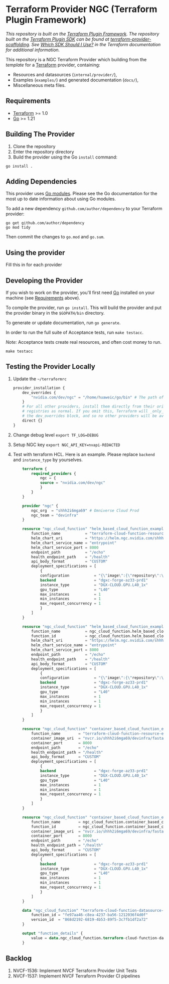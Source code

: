 # Terraform Provider NGC (Terraform Plugin Framework)

_This repository is built on the [Terraform Plugin Framework](https://github.com/hashicorp/terraform-plugin-framework). The repository built on the [Terraform Plugin SDK](https://github.com/hashicorp/terraform-plugin-sdk) can be found at [terraform-provider-scaffolding](https://github.com/hashicorp/terraform-provider-scaffolding). See [Which SDK Should I Use?](https://developer.hashicorp.com/terraform/plugin/framework-benefits) in the Terraform documentation for additional information._

This repository is a NGC Terraform Provider which building from the *template* for a [Terraform](https://www.terraform.io) provider, containing:

- Resources and datasources (`internal/provider/`),
- Examples (`examples/`) and generated documentation (`docs/`),
- Miscellaneous meta files.

## Requirements

- [Terraform](https://developer.hashicorp.com/terraform/downloads) >= 1.0
- [Go](https://golang.org/doc/install) >= 1.21

## Building The Provider

1. Clone the repository
1. Enter the repository directory
1. Build the provider using the Go `install` command:

```shell
go install .
```

## Adding Dependencies

This provider uses [Go modules](https://github.com/golang/go/wiki/Modules).
Please see the Go documentation for the most up to date information about using Go modules.

To add a new dependency `github.com/author/dependency` to your Terraform provider:

```shell
go get github.com/author/dependency
go mod tidy
```

Then commit the changes to `go.mod` and `go.sum`.

## Using the provider

Fill this in for each provider

## Developing the Provider

If you wish to work on the provider, you'll first need [Go](http://www.golang.org) installed on your machine (see [Requirements](#requirements) above).

To compile the provider, run `go install`. This will build the provider and put the provider binary in the `$GOPATH/bin` directory.

To generate or update documentation, run `go generate`.

In order to run the full suite of Acceptance tests, run `make testacc`.

*Note:* Acceptance tests create real resources, and often cost money to run.

```shell
make testacc
```

## Testing the Provider Locally

1. Update the `~/terraformrc`

    ```terraform
    provider_installation {
        dev_overrides {
            "nvidia.com/dev/ngc" = "/home/huaweic/go/bin" # The path of go bin.
        }
        # For all other providers, install them directly from their origin provider
        # registries as normal. If you omit this, Terraform will _only_ use
        # the dev_overrides block, and so no other providers will be available.
        direct {}
    }
    ```

2. Change debug level `export TF_LOG=DEBUG`
3. Setup NGC key `export NGC_API_KEY=nvapi-REDACTED`
4. Test with terraform HCL. Here is an example. Please replace `backend` and `instance_type` by yourselves.

    ```terraform
        terraform {
            required_providers {
                ngc = {
                source = "nvidia.com/dev/ngc"
                }
            }
        }

        provider "ngc" {
            ngc_org  = "shhh2i6mga69" # Omniverse Cloud Prod
            ngc_team = "devinfra"
        }

        resource "ngc_cloud_function" "helm_based_cloud_function_example" {
            function_name           = "terraform-cloud-function-resource-example-helm"
            helm_chart_uri          = "https://helm.ngc.nvidia.com/shhh2i6mga69/devinfra/charts/inference-test-0.1.tgz"
            helm_chart_service_name = "entrypoint"
            helm_chart_service_port = 8000
            endpoint_path           = "/echo"
            health_endpoint_path    = "/health"
            api_body_format         = "CUSTOM"
            deployment_specifications = [
                {
                configuration           = "{\"image\":{\"repository\":\"nvcr.io/shhh2i6mga69/devinfra/fastapi_echo_sample\",\"tag\":\"latest\"}}",
                backend                 = "dgxc-forge-az33-prd1"
                instance_type           = "DGX-CLOUD.GPU.L40_1x"
                gpu_type                = "L40"
                max_instances           = 1
                min_instances           = 1
                max_request_concurrency = 1
                }
            ]
        }

        resource "ngc_cloud_function" "helm_based_cloud_function_example_version" {
            function_name           = ngc_cloud_function.helm_based_cloud_function_example.function_name
            function_id             = ngc_cloud_function.helm_based_cloud_function_example.id
            helm_chart_uri          = "https://helm.ngc.nvidia.com/shhh2i6mga69/devinfra/charts/inference-test-0.1.tgz"
            helm_chart_service_name = "entrypoint"
            helm_chart_service_port = 8000
            endpoint_path           = "/echo"
            health_endpoint_path    = "/health"
            api_body_format         = "CUSTOM"
            deployment_specifications = [
                {
                configuration           = "{\"image\":{\"repository\":\"nvcr.io/shhh2i6mga69/devinfra/fastapi_echo_sample\",\"tag\":\"latest\"}}",
                backend                 = "dgxc-forge-az33-prd1"
                instance_type           = "DGX-CLOUD.GPU.L40_1x"
                gpu_type                = "L40"
                max_instances           = 1
                min_instances           = 1
                max_request_concurrency = 1
                }
            ]
        }

        resource "ngc_cloud_function" "container_based_cloud_function_example" {
            function_name        = "terraform-cloud-function-resource-example-container"
            container_image_uri  = "nvcr.io/shhh2i6mga69/devinfra/fastapi_echo_sample:latest"
            container_port       = 8000
            endpoint_path        = "/echo"
            health_endpoint_path = "/health"
            api_body_format      = "CUSTOM"
            deployment_specifications = [
                {
                backend                 = "dgxc-forge-az33-prd1"
                instance_type           = "DGX-CLOUD.GPU.L40_1x"
                gpu_type                = "L40"
                max_instances           = 1
                min_instances           = 1
                max_request_concurrency = 1
                }
            ]
        }

        resource "ngc_cloud_function" "container_based_cloud_function_example_version" {
            function_name        = ngc_cloud_function.container_based_cloud_function_example.function_name
            function_id          = ngc_cloud_function.container_based_cloud_function_example.id
            container_image_uri  = "nvcr.io/shhh2i6mga69/devinfra/fastapi_echo_sample:latest"
            container_port       = 8000
            endpoint_path        = "/echo"
            health_endpoint_path = "/health"
            api_body_format      = "CUSTOM"
            deployment_specifications = [
                {
                backend                 = "dgxc-forge-az33-prd1"
                instance_type           = "DGX-CLOUD.GPU.L40_1x"
                gpu_type                = "L40"
                max_instances           = 1
                min_instances           = 1
                max_request_concurrency = 1
                }
            ]
        }

        data "ngc_cloud_function" "terraform-cloud-function-datasource-example" {
            function_id = "fe97aa46-c8ea-4237-ba56-1212036f4d0f"
            version_id  = "868d2192-6819-4b53-89f5-3c7fb1df2a72"
        }

        output "function_details" {
            value = data.ngc_cloud_function.terraform-cloud-function-datasource-example
        }
    ```

## Backlog

1. NVCF-1536: Implement NVCF Terraform Provider Unit Tests
2. NVCF-1537: Implement NVCF Terraform Provider CI pipelines
